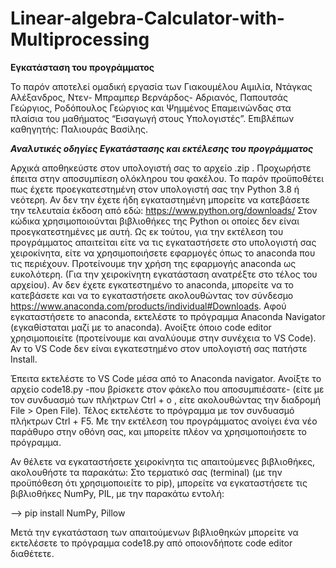 # Linear-algebra-Calculator-with-Multiprocessing



****Εγκατάσταση του προγράμματος****

Το παρόν αποτελεί ομαδική εργασία των Γιακουμέλου Αιμιλία, Ντάγκας Αλέξανδρος, Ντεν- Μπραμπερ Βερνάρδος- Αδριανός, Παπουτσάς Γεώργιος, 
Ροδόπουλος Γεώργιος και Ψημμένος Επαμεινώνδας στα πλαίσια του μαθήματος “Εισαγωγή στους Υπολογιστές”. Επιβλέπων καθηγητής: Παλιουράς Βασίλης.

*****Αναλυτικές οδηγίες Εγκατάστασης και εκτέλεσης του προγράμματος*****

Αρχικά αποθηκεύστε στον υπολογιστή σας το αρχείο .zip . Προχωρήστε έπειτα στην αποσυμπίεση ολόκληρου του φακέλου. 
Το παρόν προϋποθέτει πως έχετε προεγκατεστημένη στον υπολογιστή σας την Python 3.8 ή νεότερη. 
Αν δεν την έχετε ήδη εγκαταστημένη μπορείτε να κατεβάσετε την τελευταία έκδοση από εδώ: https://www.python.org/downloads/ 
Στον κώδικα χρησιμοποιούνται βιβλιοθήκες της Python οι οποίες δεν είναι προεγκατεστημένες με αυτή. 
Ως εκ τούτου, για την εκτέλεση του προγράμματος απαιτείται είτε να τις εγκαταστήσετε στο υπολογιστή σας χειροκίνητα, είτε να χρησιμοποιήσετε εφαρμογές όπως το anaconda που τις περιέχουν.
Προτείνουμε την χρήση της εφαρμογής anaconda ως ευκολότερη. (Για την χειροκίνητη εγκατάσταση ανατρέξτε στο τέλος του αρχείου).
Αν δεν έχετε εγκατεστημένο το anaconda, μπορείτε να το κατεβάσετε και να το εγκαταστήσετε ακολουθώντας τον σύνδεσμο https://www.anaconda.com/products/individual#Downloads.
Αφού εγκαταστήσετε το anaconda, εκτελέστε το πρόγραμμα Anaconda Navigator (εγκαθίσταται μαζί με το anaconda). 
Ανοίξτε όποιο code editor χρησιμοποιείτε (προτείνουμε και αναλύουμε στην συνέχεια το VS Code).
Αν το VS Code δεν είναι εγκατεστημένο στον υπολογιστή σας πατήστε Install.

Έπειτα εκτελέστε το VS Code μέσα από το Anaconda navigator. Ανοίξτε το αρχείο code18.py -που βρίσκετε στον φάκελο που αποσυμπιέσατε- (είτε με τον συνδυασμό των πλήκτρων Ctrl + o , 
είτε ακολουθώντας την διαδρομή File > Open File).
Τέλος εκτελέστε το πρόγραμμα με τον συνδυασμό πλήκτρων Ctrl + F5.
Με την εκτέλεση του προγράμματος ανοίγει ένα νέο παράθυρο στην οθόνη σας, και μπορείτε πλέον να χρησιμοποιήσετε το πρόγραμμα.


Αν θέλετε να εγκαταστήσετε χειροκίνητα τις απαιτούμενες βιβλιοθήκες, ακολουθήστε τα παρακάτω:
Στο τερματικό σας (terminal) (με την προϋπόθεση ότι χρησιμοποιείτε το pip), μπορείτε να εγκαταστήσετε τις βιβλιοθήκες NumPy, PIL, με την παρακάτω εντολή:

--> pip install NumPy, Pillow

Μετά την εγκατάσταση των απαιτούμενων βιβλιοθηκών μπορείτε να εκτελέσετε το πρόγραμμα code18.py από οποιονδήποτε code editor διαθέτετε.

